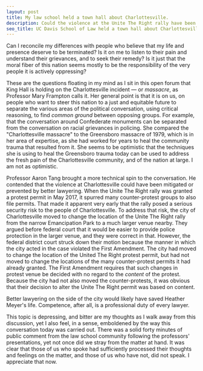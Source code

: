 ```yaml
---
layout: post
title: My law school held a town hall about Charlottesville.
description: Could the violence at the Unite The Right rally have been prevented by good lawyering?
seo_title: UC Davis School of Law held a town hall about Charlottesville.
---
```


Can I reconcile my differences with people who believe that my life and presence deserve to be terminated? Is it on me to listen to their pain and understand their grievances, and to seek their remedy? Is it just that the moral fiber of this nation seems mostly to be the responsibility of the very people it is actively oppressing?

These are the questions floating in my mind as I sit in this open forum that King Hall is holding on the Charlottesville incident — or *massacre*, as Professor Mary Frampton calls it. Her general point is that it is on us, on people who want to steer this nation to a just and equitable future to separate the various areas of the political conversation, using critical reasoning, to find *common ground* between opposing groups. For example, that the conversation around Confederate monuments can be separated from the conversation on racial grievances in policing. She compared the "Charlottesville massacre" to the Greensboro massacre of 1979, which is in her area of expertise, as she had worked for years to heal the community trauma that resulted from it. She seems to be optimistic that the techniques she is using to heal the Greensboro trauma today can be used to address the fresh pain of the Charlottesville community, and of the nation at large. I am not as optimistic.

Professor Aaron Tang brought a more technical spin to the conversation. He contended that the violence at Charlottesville could have been mitigated or prevented by better lawyering. When the Unite The Right rally was granted a protest permit in May 2017, it spurred many counter-protest groups to also file permits. That made it apparent very early that the rally posed a serious security risk to the people of Charlottesville. To address that risk, the city of Charlottesville moved to change the location of the Unite The Right rally from the narrow Emancipation Park to a much larger venue nearby. They argued before federal court that it would be easier to provide police protection in the larger venue, and they were correct in that. However, the federal district court struck down their motion because the manner in which the city acted in the case violated the First Amendment. The city had moved to change the location of the United The Right protest permit, but had not moved to change the locations of the many counter-protest permits it had already granted. The First Amendment requires that such changes in protest venue be decided with no regard to the *content* of the protest. Because the city had not also moved the counter-protests, it was obvious that their decision to alter the Unite The Right permit was based on content.

Better lawyering on the side of the city would likely have saved Heather Meyer's life. Competence, after all, is a professional duty of every lawyer.

This topic is depressing, and bitter are my thoughts as I walk away from this discussion, yet I also feel, in a sense, emboldened by the way this conversation today was carried out. There was a solid forty minutes of public comment from the law school community following the professors' presentations, yet not once did we stray from the matter at hand. It was clear that those of us who spoke had sufficiently processed their thoughts and feelings on the matter, and those of us who have not, did not speak. I appreciate that now.